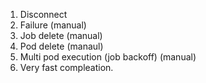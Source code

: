 1. Disconnect
1. Failure (manual)
1. Job delete (manual)
1. Pod delete (manaul)
1. Multi pod execution (job backoff) (manual)
1. Very fast compleation.